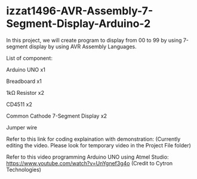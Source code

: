 # izzat1496-AVR-Assembly-7-Segment-Display-Arduino-2
In this project, we will create program to display from 00 to 99 by using 7-segment display by using AVR Assembly Languages.

List of component:

Arduino UNO x1

Breadboard x1

1kΩ Resistor x2

CD4511 x2

Common Cathode 7-Segment Display x2

Jumper wire

Refer to this link for coding explaination with demonstration: (Currently editing the video. Please look for temporary video in the Project File folder)

Refer to this video programming Arduino UNO using Atmel Studio: https://www.youtube.com/watch?v=UnYgnef3g4o (Credit to Cytron Technologies)
